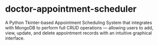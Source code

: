 # doctor-appointment-scheduler
A Python Tkinter-based Appointment Scheduling System that integrates with MongoDB to perform full CRUD operations — allowing users to add, view, update, and delete appointment records with an intuitive graphical interface.
